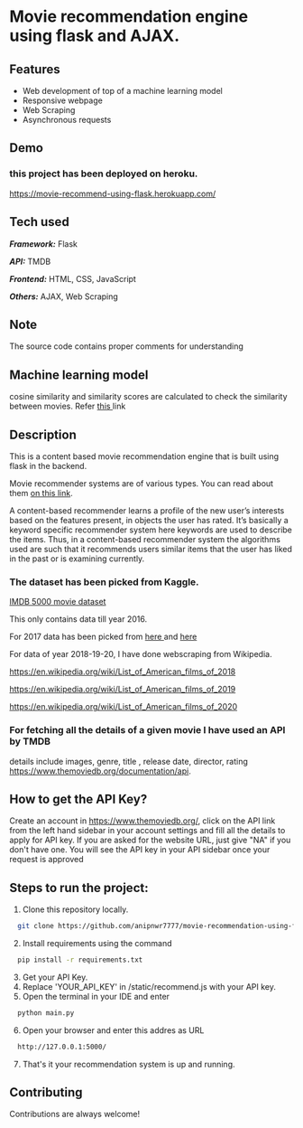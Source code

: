 
# Movie recommendation engine using flask and AJAX.

## Features

- Web development of top of a machine learning model
- Responsive webpage
- Web Scraping
- Asynchronous requests

## Demo

### this project has been deployed on heroku.

https://movie-recommend-using-flask.herokuapp.com/

## Tech used
***Framework:*** Flask

***API:*** TMDB

***Frontend:*** HTML, CSS, JavaScript

***Others:*** AJAX, Web Scraping

## Note
The source code contains proper comments for understanding

## Machine learning model
cosine similarity and similarity scores are calculated to check the similarity between movies.
Refer <a href="https://www.machinelearningplus.com/nlp/cosine-similarity/"> this </a> link 

## Description


This is a content based movie recommendation engine that is built using flask in the backend. 

Movie recommender systems are of various types. You can read about them <a href = "https://www.bluepiit.com/blog/classifying-recommender-systems/"> on this link</a>.

A content-based recommender learns a profile of the new user’s interests based on the features present, in objects the user has rated. It’s basically a keyword specific recommender system here keywords are used to describe the items. Thus, in a content-based recommender system the algorithms used are such that it recommends users similar items that the user has liked in the past or is examining currently.

### The dataset has been picked from Kaggle. 

<a href="https://www.kaggle.com/carolzhangdc/imdb-5000-movie-dataset">IMDB 5000 movie dataset </a>

This only contains data till year 2016. 

For 2017 data has been picked from <a href="https://www.kaggle.com/rounakbanik/the-movies-dataset"> here </a> and <a href="https://kaggle.com/rounakbanik/the-movies-dataset?select=movies_metadata.csv "> here </a>



For data of year 2018-19-20, I have done webscraping from Wikipedia.


https://en.wikipedia.org/wiki/List_of_American_films_of_2018

https://en.wikipedia.org/wiki/List_of_American_films_of_2019

https://en.wikipedia.org/wiki/List_of_American_films_of_2020

### For fetching all the details of a given movie I have used an API by TMDB 

details include images, genre, title , release date, director, rating
https://www.themoviedb.org/documentation/api.

## How to get the API Key?
Create an account in https://www.themoviedb.org/, click on the API link from the left hand sidebar in your account settings and fill all the details to apply for API key. If you are asked for the website URL, just give "NA" if you don't have one. You will see the API key in your API sidebar once your request is approved

## Steps to run the project:
1. Clone this repository locally.
```bash
  git clone https://github.com/anipnwr7777/movie-recommendation-using-flask
```
2. Install requirements using the command 
```bash
  pip install -r requirements.txt
```
3. Get your API Key.
4. Replace 'YOUR_API_KEY' in /static/recommend.js with your API key.
5. Open the terminal in your IDE and enter
```bash
  python main.py
```
6. Open your browser and enter this addres as URL
```bash
  http://127.0.0.1:5000/
```
7. That's it your recommendation system is up and running.

  
## Contributing

Contributions are always welcome!
  


  
